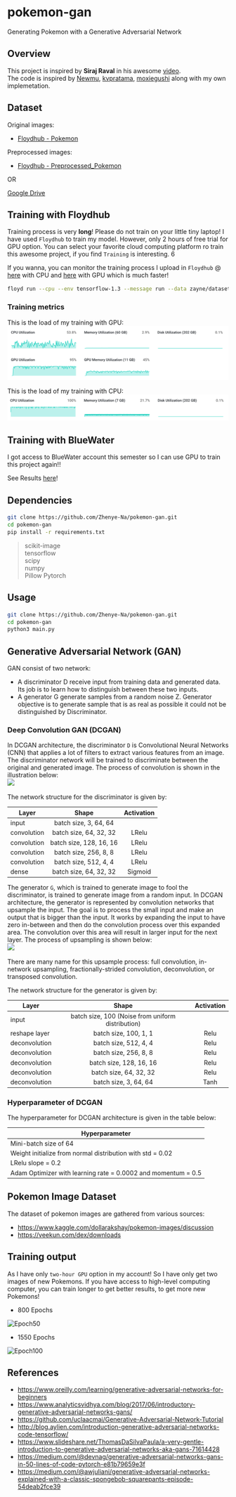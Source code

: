# pokemon-gan
Generating Pokemon with a Generative Adversarial Network

## Overview
This project is inspired by **Siraj Raval** in his awesome [video](https://youtu.be/yz6dNf7X7SA).  
The code is inspired by [Newmu](https://github.com/Newmu/dcgan_code), [kvpratama](https://github.com/kvpratama/gan/tree/master/pokemon), [moxiegushi](https://github.com/moxiegushi/pokeGAN) along with my own implemetation.

## Dataset
Original images:

- [Floydhub - Pokemon](https://www.floydhub.com/zayne/datasets/pokemon)

Preprocessed images:

- [Floydhub - Preprocessed_Pokemon](https://www.floydhub.com/zayne/datasets/preprocessedpokemon)

OR  

[Google Drive](https://drive.google.com/open?id=1-y9IdUp0LroS0wve61pvvV5YQlAu3VWa)


## Training with Floydhub
Training process is very **long**! Please do not train on your little tiny laptop! I have used `Floydhub` to train my model. However, only 2 hours of free trial for GPU option. You can select your favorite cloud computing platform ro train this awesome project, if you find `Training` is interesting.
6

If you wanna, you can monitor the training process I upload in `Floydhub` @ [here](https://www.floydhub.com/zayne/projects/pokemon-gan/29) with CPU  and [here](https://www.floydhub.com/zhenye/projects/pokemons/3) with GPU which is much faster!

```bash
floyd run --cpu --env tensorflow-1.3 --message run --data zayne/datasets/preprocessedpokemon/1:/preprocessed_data 'python main.py'
```

### Training metrics
This is the load of my training with GPU:  
![GPU](https://github.com/Zhenye-Na/pokemon-gan/blob/master/fig/system-metrics.png?raw=true)

This is the load of my training with CPU:  
![](https://github.com/Zhenye-Na/pokemon-gan/blob/master/fig/system%20metrics%20cpu.png?raw=true)


## Training with BlueWater
I got access to BlueWater account this semester so I can use GPU to train this project again!!

See Results [here]()!


## Dependencies

```bash
git clone https://github.com/Zhenye-Na/pokemon-gan.git
cd pokemon-gan  
pip install -r requirements.txt
```

> scikit-image  
> tensorflow  
> scipy  
> numpy  
> Pillow
> Pytorch


## Usage

```bash
git clone https://github.com/Zhenye-Na/pokemon-gan.git
cd pokemon-gan
python3 main.py
```

## Generative Adversarial Network (GAN)
GAN consist of two network:

 - A discriminator D receive input from training data and generated data. Its job is to learn how to distinguish between these two inputs.
 - A generator G generate samples from a random noise Z. Generator objective is to generate sample that is as real as possible it could not be distinguished by Discriminator.

### Deep Convolution GAN (DCGAN)
In DCGAN architecture, the discriminator `D` is Convolutional Neural Networks (CNN) that applies a lot of filters to extract various features from an image. The discriminator network will be trained to discriminate between the original and generated image. The process of convolution is shown in the illustration below:  
![](http://deeplearning.net/software/theano_versions/dev/_images/same_padding_no_strides_transposed.gif)

The network structure for the discriminator is given by:
<center>

| Layer        | Shape           | Activation           |
| ------------- |:-------------:|:-------------:|
| input     | batch size, 3, 64, 64 | |
| convolution      | batch size, 64, 32, 32  | LRelu |
| convolution      | batch size, 128, 16, 16  |LRelu | 
| convolution      | batch size, 256, 8, 8  | LRelu |
| convolution      | batch size, 512, 4, 4 | LRelu |
| dense      | batch size, 64, 32, 32 | Sigmoid |

</center>

The generator `G`, which is trained to generate image to fool the discriminator, is trained to generate image from a random input. In DCGAN architecture, the generator is represented by convolution networks that upsample the input. The goal is to process the small input and make an output that is bigger than the input. It works by expanding the input to have zero in-between and then do the convolution process over this expanded area. The convolution over this area will result in larger input for the next layer. The process of upsampling is shown below:  
![](http://deeplearning.net/software/theano_versions/dev/_images/padding_strides_transposed.gif)

There are many name for this upsample process: full convolution, in-network upsampling, fractionally-strided convolution, deconvolution, or transposed convolution. 

The network structure for the generator is given by:

<center>

| Layer        | Shape           | Activation           |
| ------------- |:-------------:|:-------------:|
| input     | batch size, 100 (Noise from uniform distribution) | |
| reshape layer      | batch size, 100, 1, 1  | Relu |
| deconvolution      | batch size, 512, 4, 4   |Relu | 
| deconvolution      | batch size, 256, 8, 8  | Relu |
| deconvolution      | batch size, 128, 16, 16 | Relu |
| deconvolution      | batch size, 64, 32, 32 | Relu |
| deconvolution      | batch size, 3, 64, 64 | Tanh |

</center>

### Hyperparameter of DCGAN
The hyperparameter for DCGAN architecture is given in the table below:

<center>

| Hyperparameter        |
| ------------- |
| Mini-batch size of 64     |
| Weight initialize from normal distribution with std = 0.02      |  
| LRelu slope = 0.2      |
| Adam Optimizer with learning rate = 0.0002 and momentum = 0.5      |

</center>

## Pokemon Image Dataset
The dataset of pokemon images are gathered from various sources:

* https://www.kaggle.com/dollarakshay/pokemon-images/discussion
* https://veekun.com/dex/downloads

## Training output
As I have only `two-hour GPU` option in my account! So I have only get two images of new Pokemons. If you have access to high-level computing computer, you can train longer to get better results, to get more new Pokemons!

- 800 Epochs

![Epoch50](https://github.com/Zhenye-Na/pokemon-gan/blob/master/fig/1.gif?raw=true)

- 1550 Epochs

![Epoch100](https://github.com/Zhenye-Na/pokemon-gan/blob/master/fig/2.gif?raw=true)


## References
* https://www.oreilly.com/learning/generative-adversarial-networks-for-beginners
* https://www.analyticsvidhya.com/blog/2017/06/introductory-generative-adversarial-networks-gans/
* https://github.com/uclaacmai/Generative-Adversarial-Network-Tutorial
* http://blog.aylien.com/introduction-generative-adversarial-networks-code-tensorflow/
* https://www.slideshare.net/ThomasDaSilvaPaula/a-very-gentle-introduction-to-generative-adversarial-networks-aka-gans-71614428
* https://medium.com/@devnag/generative-adversarial-networks-gans-in-50-lines-of-code-pytorch-e81b79659e3f
* https://medium.com/@awjuliani/generative-adversarial-networks-explained-with-a-classic-spongebob-squarepants-episode-54deab2fce39
